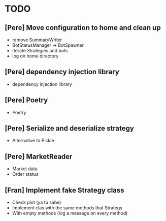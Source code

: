 # TODO


## [Pere] Move configuration to home and clean up

- remove SummaryWriter
- BotStatusManager -> BotSpawner
- Iterate Strategies and bots
- log on home directory

## [Pere] dependency injection library

- dependency injection library


## [Pere] Poetry

- Poetry


## [Pere] Serialize and deserialize strategy

- Alternative to Pickle


## [Pere] MarketReader

- Market data
- Order status


## [Fran] Implement fake Strategy class

- Check plot (ya tu sabe)
- Implement clas with the same methods that Strategy
- With empty methods (log a message on every method)